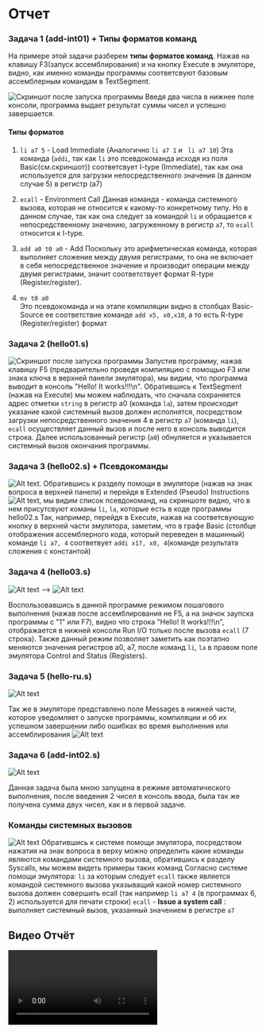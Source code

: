 # Отчет

### Задача 1 (add-int01) + Типы форматов команд

На примере этой задачи разберем **типы форматов команд**.
Нажав на клавишу F3(запуск ассемблирования) и на кнопку Execute в эмуляторе, видно, как именно команды программы соответсвуют базовым ассемблерным командам в TextSegment.

![Скриншот после запуска программы ](images/task1.png)
Введя два числа в нижнее поле консоли, программа выдает результат суммы чисел и успешно завершается.

#### Типы форматов 
1.  ```li a7 5``` - Load Immediate (Аналогично ```li a7 1``` и ``` li a7 10```)
Эта команда (```addi```, так как  ```li``` это псевдокоманда исходя из поля Basic(см.скриншот)) соответсвует I-type (Immediate), так как она используется для загрузки непосредственного значения (в данном случае 5) в регистр (a7)

2.  ```ecall``` - Environment Call
Данная команда - команда системного вызова, которая не относится к какому-то конкретному типу. Но в данном случае, так как она следует за командой ```li``` и обращается к непосредственному значению, загруженному в регистр ```a7```, то ```ecall``` относится к I-type.

3.  ```add a0 t0 a0``` - Add
Поскольку это арифметическая команда, которая выполняет сложение между двумя регистрами, то она не включает в себя непосредственное значение и производит операции между двумя регистрами, значит соответствует формат R-type (Register/register).

4.  ```mv t0 a0```  
Это псевдокоманда и на этапе компиляции видно в столбцах Basic-Source ее соответствие команде ```add x5, x0,x10```, а то есть R-type (Register/register) формат

### Задача 2 (hello01.s)
![Скриншот после запуска программы](images/image-2.png)
Запустив программу, нажав клавишу F5 (предварительно проведя компиляцию с помощью F3 или знака ключа в верхней панели эмулятора), мы видим, что программа выводит в консоль "Hello! It works!!!\n". Обратившись к TextSegment (нажав на Execute) мы можем наблюдать, что сначала сохраняется адрес отметки ```string``` в регистр a0 (команда ```la```), затем происходит указание какой системный вызов должен исполнятся, посредством загрузки непосредственного значения 4 в регистр `a7` (команда ```li```), ```ecall```  осуществляет данный вызов и после него в консоль выводится строка. Далее использованный регистр (```a0```) обнуляется и указывается системный вызов окончания программы. 

### Задача 3 (hello02.s) + Псевдокоманды
![Alt text](images/image-1.png). 
Обратившись к разделу помощи в эмуляторе (нажав на знак вопроса в верхней панели) и перейдя в Extended (Pseudo) Instructions ![Alt text](images/image-11.png), мы видим список псевдокоманд, на скриншоте видно, что в нем присутсвуют команы ```li```, ```la```, которые есть в коде программы hello02.s
Так, например, перейдя в Execute, нажав на соответсвующую кнопку в верхней части эмулятора, заметим, что в графе Basic (столбце отображения ассемблерного кода, который переведен в машинный) команде ```li a7, 4``` соответвует ```addi x17, x0, 4```(команде результата сложения с константой)
  
### Задача 4 (hello03.s)

![Alt text](images/image-5.png) --> ![Alt text](images/image-3.png)

Воспользовавшись в данной программе режимом пошагового выполнения (нажав после ассемблирования не F5, а на значок заупска программы с "1" или F7), видно что строка "Hello! It works!!!\n", отображается в нижней консоли Run I/O только после вызова ```ecall``` (7 строка). Также данный режим позволяет заметить как поэтапно меняются значения регистров a0, a7, после команд ```li```, ```la``` в правом поле эмулятора Control and Status (Registers). 

### Задача 5 (hello-ru.s)

![Alt text](images/image-6.png)

Так же в эмуляторе представлено поле Messages в нижней части, которое уведомляет о запуске программы, компиляции и об их успешном завершении либо ошибках во время выполнения или ассемблирования 
![Alt text](images/image-7.png)
### Задача 6 (add-int02.s)
 ![Alt text](images/image-9.png)
  
Данная задача была мною запущена в режиме автоматического выполнения, после введения 2 чисел в консоль ввода, была так же получена сумма двух чисел, как и в первой задаче. 

### Команды системных вызовов
![Alt text](images/image-10.png)
Обратившись к системе помощи эмулятора, посредством нажатия на знак вопроса в верху можно определить какие команды являются командами системного вызова, обратившись к разделу Syscalls, мы можем видеть примеры таких команд
Согласно системе помощи эмулятора: 
```li``` за которым следует ```ecall``` также является командой системного вызова указыващий какой номер системного вызова должен совершить ecall (так например ```li a7 4``` (в программах 6, 2) используется для печати строки)
```ecall``` - __Issue a system call__ : выполняет системный вызов, указанный значением в регистре ```a7```

## Видео Отчёт

![Видео в формате mp4 (необходимо скачать)](images/Отчёт.mp4)